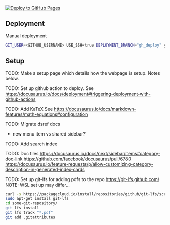 [![Deploy to GitHub Pages](https://github.com/aminsaied/aminsaied.github.io/actions/workflows/deploy.yml/badge.svg)](https://github.com/aminsaied/aminsaied.github.io/actions/workflows/deploy.yml)

## Deployment

Manual deployment

```bash
GIT_USER=<GITHUB_USERNAME> USE_SSH=true DEPLOYMENT_BRANCH="gh_deploy" yarn deploy
```

## Setup

TODO: Make a setup page which details how the webpage is setup. Notes below.

TODO: Set up github action to deploy.
See https://docusaurus.io/docs/deployment#triggering-deployment-with-github-actions

TODO: Add KaTeX
See https://docusaurus.io/docs/markdown-features/math-equations#configuration

TODO: Migrate dsref docs
- new menu item vs shared sidebar?

TODO: Add search index

TODO: Doc tiles
https://docusaurus.io/docs/next/sidebar/items#category-doc-link
https://github.com/facebook/docusaurus/pull/6780
https://docusaurus.io/feature-requests/p/allow-customizing-category-description-in-generated-index-cards

TODO: Set up git-lfs for adding pdfs to the repo
https://git-lfs.github.com/
NOTE: WSL set up may differ...

```bash
curl -s https://packagecloud.io/install/repositories/github/git-lfs/script.deb.sh | sudo bash
sudo apt-get install git-lfs
cd some-git-repository/
git lfs install
git lfs track "*.pdf"
git add .gitattributes
```